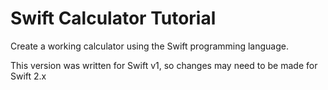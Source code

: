 # Swift Calculator Tutorial

Create a working calculator using the Swift programming language.

This version was written for Swift v1, so changes may need to be made for Swift 2.x
